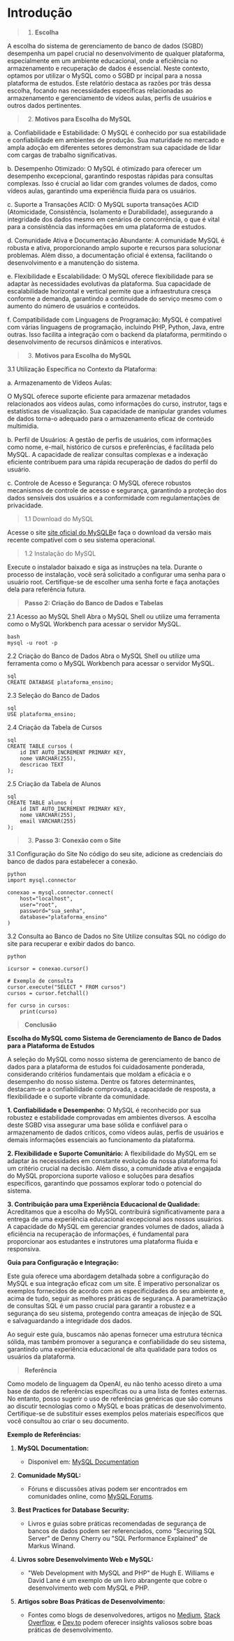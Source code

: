 # **Introdução**
> 1. **Escolha**

A escolha do sistema de gerenciamento de banco de dados (SGBD) desempenha um papel crucial no desenvolvimento de qualquer plataforma, especialmente em um ambiente educacional, onde a eficiência no armazenamento e recuperação de dados é essencial. Neste contexto, optamos por utilizar o MySQL como o SGBD pr
incipal para a nossa plataforma de estudos. Este relatório destaca as razões por trás dessa escolha, focando nas necessidades específicas relacionadas ao armazenamento e gerenciamento de vídeos aulas, perfis de usuários e outros dados pertinentes.

>2. **Motivos para Escolha do MySQL**

a. Confiabilidade e Estabilidade:
O MySQL é conhecido por sua estabilidade e confiabilidade em ambientes de produção. 
Sua maturidade no mercado e ampla adoção em diferentes setores demonstram sua capacidade de lidar com cargas de trabalho significativas.

b. Desempenho Otimizado:
O MySQL é otimizado para oferecer um desempenho excepcional, garantindo respostas rápidas para consultas complexas. 
Isso é crucial ao lidar com grandes volumes de dados, como vídeos aulas, garantindo uma experiência fluida para os usuários.

c. Suporte a Transações ACID:
O MySQL suporta transações ACID (Atomicidade, Consistência, Isolamento e Durabilidade), assegurando a integridade dos dados mesmo em cenários de 
concorrência, o que é vital para a consistência das informações em uma plataforma de estudos.

d. Comunidade Ativa e Documentação Abundante:
A comunidade MySQL é robusta e ativa, proporcionando amplo suporte e recursos para solucionar problemas. Além disso, a documentação oficial é extensa, facilitando o desenvolvimento e a manutenção do sistema.

e. Flexibilidade e Escalabilidade:
O MySQL oferece flexibilidade para se adaptar às necessidades evolutivas da plataforma. 
Sua capacidade de escalabilidade horizontal e vertical permite que a infraestrutura cresça conforme a demanda, garantindo a continuidade do serviço mesmo com o aumento do número de usuários e conteúdos.

f. Compatibilidade com Linguagens de Programação:
MySQL é compatível com várias linguagens de programação, incluindo PHP, Python, Java, entre outras. 
Isso facilita a integração com o backend da plataforma, permitindo o desenvolvimento de recursos dinâmicos e interativos.

>3. **Motivos para Escolha do MySQL**

3.1 Utilização Específica no Contexto da Plataforma:

a. Armazenamento de Vídeos Aulas:

O MySQL oferece suporte eficiente para armazenar metadados relacionados aos vídeos aulas, como informações do curso, instrutor, tags e 
estatísticas de visualização. Sua capacidade de manipular grandes volumes de dados torna-o adequado para o armazenamento eficaz de conteúdo multimídia.

b. Perfil de Usuários:
A gestão de perfis de usuários, com informações como nome, e-mail, histórico de cursos e preferências, é facilitada pelo MySQL. 
A capacidade de realizar consultas complexas e a indexação eficiente contribuem para uma rápida recuperação de dados do perfil do usuário.

c. Controle de Acesso e Segurança:
O MySQL oferece robustos mecanismos de controle de acesso e segurança, garantindo a proteção dos dados sensíveis dos usuários e a
conformidade com regulamentações de privacidade.


>1.1 Download do MySQL

Acesse o site [site oficial do MySQLB](https://www.mysql.com/downloads/)e faça o download da versão mais recente compatível com o seu sistema operacional.

>1.2 Instalação do MySQL

Execute o instalador baixado e siga as instruções na tela. Durante o processo de instalação, você será solicitado a configurar uma senha para o usuário root. Certifique-se de escolher uma senha forte e faça anotações dela para referência futura.

> **Passo 2: Criação do Banco de Dados e Tabelas**

2.1 Acesso ao MySQL Shell
Abra o MySQL Shell ou utilize uma ferramenta como o MySQL Workbench para acessar o servidor MySQL.

```
bash
mysql -u root -p
```
2.2 Criação do Banco de Dados
Abra o MySQL Shell ou utilize uma ferramenta como o MySQL Workbench para acessar o servidor MySQL.
```
sql
CREATE DATABASE plataforma_ensino;
```

2.3 Seleção do Banco de Dados
```
sql
USE plataforma_ensino;
```
2.4 Criação da Tabela de Cursos
```
sql
CREATE TABLE cursos (
    id INT AUTO_INCREMENT PRIMARY KEY,
    nome VARCHAR(255),
    descricao TEXT
);
```
2.5 Criação da Tabela de Alunos
```
sql
CREATE TABLE alunos (
    id INT AUTO_INCREMENT PRIMARY KEY,
    nome VARCHAR(255),
    email VARCHAR(255)
);
```
>3. **Passo 3: Conexão com o Site**

3.1 Configuração do Site
No código do seu site, adicione as credenciais do banco de dados para estabelecer a conexão.
```
python
import mysql.connector

conexao = mysql.connector.connect(
    host="localhost",
    user="root",
    password="sua_senha",
    database="plataforma_ensino"
)
```
3.2 Consulta ao Banco de Dados no Site
Utilize consultas SQL no código do site para recuperar e exibir dados do banco.
```
python

icursor = conexao.cursor()

# Exemplo de consulta
cursor.execute("SELECT * FROM cursos")
cursos = cursor.fetchall()

for curso in cursos:
    print(curso)
```
>**Conclusão**

**Escolha do MySQL como Sistema de Gerenciamento de Banco de Dados para a Plataforma de Estudos**

A seleção do MySQL como nosso sistema de gerenciamento de banco de dados para a plataforma de estudos foi cuidadosamente ponderada, considerando 
critérios fundamentais que moldam a eficácia e o desempenho do nosso sistema. Dentre os fatores determinantes, destacam-se a confiabilidade comprovada, a capacidade de resposta, a flexibilidade e o suporte vibrante da comunidade.

**1. Confiabilidade e Desempenho:**
O MySQL é reconhecido por sua robustez e estabilidade comprovadas em ambientes diversos. A escolha deste SGBD visa assegurar uma base sólida e confiável 
para o armazenamento de dados críticos, como vídeos aulas, perfis de usuários e demais informações essenciais ao funcionamento da plataforma.

**2. Flexibilidade e Suporte Comunitário:**
A flexibilidade do MySQL em se adaptar às necessidades em constante evolução da nossa plataforma foi um critério crucial na decisão. 
Além disso, a comunidade ativa e engajada do MySQL proporciona suporte valioso e soluções para desafios específicos, garantindo que possamos explorar todo o potencial do sistema.

**3. Contribuição para uma Experiência Educacional de Qualidade:**
Acreditamos que a escolha do MySQL contribuirá significativamente para a entrega de uma experiência educacional excepcional aos nossos usuários. 
A capacidade do MySQL em gerenciar grandes volumes de dados, aliada à eficiência na recuperação de informações, é fundamental para proporcionar aos estudantes e instrutores uma plataforma fluida e responsiva.

**Guia para Configuração e Integração:**

Este guia oferece uma abordagem detalhada sobre a configuração do MySQL e sua integração eficaz com um site. 
É imperativo personalizar os exemplos fornecidos de acordo com as especificidades do seu ambiente e, acima de tudo, seguir as melhores práticas de segurança. A parametrização de consultas SQL é um passo crucial para garantir a robustez e a segurança do seu sistema, protegendo contra ameaças de injeção de SQL e salvaguardando a integridade dos dados.

Ao seguir este guia, buscamos não apenas fornecer uma estrutura técnica sólida, mas também promover a segurança e confiabilidade do seu sistema, garantindo uma experiência educacional de alta qualidade para todos os usuários da plataforma.

>**Referência**

Como modelo de linguagem da OpenAI, eu não tenho acesso direto a uma base de dados de referências específicas ou a uma lista de fontes externas. No entanto, posso sugerir o uso de referências genéricas que são comuns ao discutir tecnologias como o MySQL e boas práticas de desenvolvimento. Certifique-se de substituir esses exemplos pelos materiais específicos que você consultou ao criar o seu documento.

**Exemplo de Referências:**

1. **MySQL Documentation:**
   - Disponível em: [MySQL Documentation](https://dev.mysql.com/doc/)

2. **Comunidade MySQL:**
   - Fóruns e discussões ativas podem ser encontrados em comunidades online, como [MySQL Forums](https://forums.mysql.com/).

3. **Best Practices for Database Security:**
   - Livros e guias sobre práticas recomendadas de segurança de bancos de dados podem ser referenciados, como "Securing SQL Server" de Denny Cherry ou "SQL Performance Explained" de Markus Winand.

4. **Livros sobre Desenvolvimento Web e MySQL:**
   - "Web Development with MySQL and PHP" de Hugh E. Williams e David Lane é um exemplo de um livro abrangente que cobre o desenvolvimento web com MySQL e PHP.

5. **Artigos sobre Boas Práticas de Desenvolvimento:**
   - Fontes como blogs de desenvolvedores, artigos no [Medium](https://medium.com/), [Stack Overflow](https://stackoverflow.com/), e [Dev.to](https://dev.to/) podem oferecer insights valiosos sobre boas práticas de desenvolvimento.
